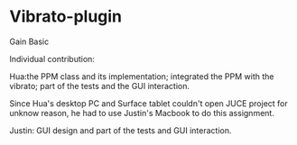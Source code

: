 # Vibrato-plugin
Gain Basic

Individual contribution:

Hua:the PPM class and its implementation; integrated the PPM with the vibrato; part of the tests and the GUI interaction. 

Since Hua's  desktop PC and Surface tablet couldn't open JUCE project for unknow reason, he had to use Justin's Macbook to do this assignment.

Justin: GUI design and part of the tests and GUI interaction.
